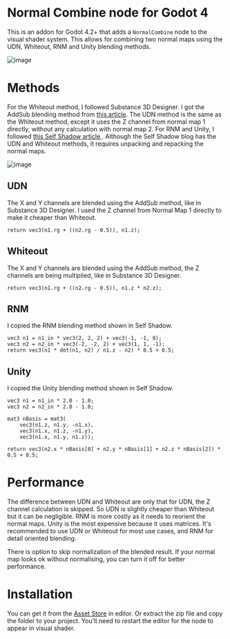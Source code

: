 # **Normal Combine node for Godot 4**

This is an addon for Godot 4.2+ that adds a `NormalCombine` node to the visual shader system. This allows for combining two normal maps using the UDN, Whiteout, RNM and Unity blending methods.

![image](https://github.com/user-attachments/assets/bf99915d-4ba0-491c-8b0f-a3384aa219d8) 

# Methods

For the Whiteout method, I followed Substance 3D Designer. I got the AddSub blending method from [this article](https://campi3d.com/External/MariExtensionPack/userGuide5R7/CustomBlendModes.html#AddSub2). The UDN method is the same as the Whiteout method, except it uses the Z channel from normal map 1 directly, without any calculation with normal map 2. For RNM and Unity, I followed [this Self Shadow article ](https://blog.selfshadow.com/publications/blending-in-detail/). Although the Self Shadow blog has the UDN and Whiteout methods, it requires unpacking and repacking the normal maps.

![image](https://github.com/user-attachments/assets/5be629bb-b68f-4d5e-834b-e68ba9982ca9)


## UDN

The X and Y channels are blended using the AddSub method, like in Substance 3D Designer. I used the Z channel from Normal Map 1 directly to make it cheaper than Whiteout.

	return vec3(n1.rg + ((n2.rg - 0.5)), n1.z);

## Whiteout

The X and Y channels are blended using the AddSub method, the Z channels are being multiplied, like in Substance 3D Designer.

	return vec3(n1.rg + ((n2.rg - 0.5)), n1.z * n2.z);

## RNM

I copied the RNM blending method shown in Self Shadow.

	vec3 n1 = n1_in * vec3(2, 2, 2) + vec3(-1, -1, 0);
	vec3 n2 = n2_in * vec3(-2, -2, 2) + vec3(1, 1, -1);
	return vec3(n1 * dot(n1, n2) / n1.z - n2) * 0.5 + 0.5;

## Unity

I copied the Unity blending method shown in Self Shadow.

	vec3 n1 = n1_in * 2.0 - 1.0;
	vec3 n2 = n2_in * 2.0 - 1.0;
					
	mat3 nBasis = mat3(
		vec3(n1.z, n1.y, -n1.x),
		vec3(n1.x, n1.z, -n1.y),	
		vec3(n1.x, n1.y, n1.z));
					
	return vec3(n2.x * nBasis[0] + n2.y * nBasis[1] + n2.z * nBasis[2]) * 0.5 + 0.5;

# Performance

The difference between UDN and Whiteout are only that for UDN, the Z channel calculation is skipped. So UDN is slightly cheaper than Whiteout but it can be negligible. RNM is more costly as it needs to reorient the normal maps. Unity is the most expensive because it uses matrices. It's recommended to use UDN or Whiteout for most use cases, and RNM for detail oriented blending.

There is option to skip normalization of the blended result. If your normal map looks ok without normalising, you can turn it off for better performance.

# Installation

You can get it from the [Asset Store](https://godotengine.org/asset-library/asset/3792) in editor.
Or extract the zip file and copy the folder to your project. You'll need to restart the editor for the node to appear in visual shader.
